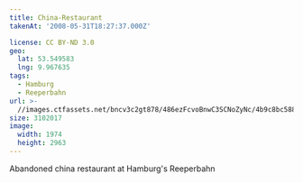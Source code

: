 ```yaml
---
title: China-Restaurant
takenAt: '2008-05-31T18:27:37.000Z'

license: CC BY-ND 3.0
geo:
  lat: 53.549583
  lng: 9.967635
tags:
  - Hamburg
  - Reeperbahn
url: >-
  //images.ctfassets.net/bncv3c2gt878/486ezFcvoBnwC3SCNoZyNc/4b9c8bc588823c753d27bc2a63c6736c/china-restaurant_4343892240_o
size: 3102017
image:
  width: 1974
  height: 2963
---
```


Abandoned china restaurant at Hamburg's Reeperbahn
